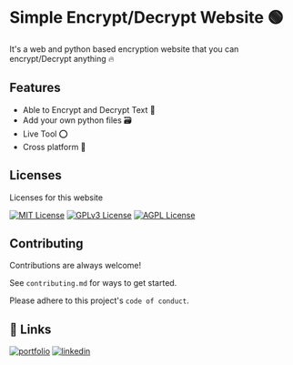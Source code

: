 
# Simple Encrypt/Decrypt Website 🟢

It's a web and python based encryption website that you can encrypt/Decrypt anything 🔥


## Features

- Able to Encrypt and Decrypt Text 💬
- Add your own python files 🗃️
- Live Tool ⭕
- Cross platform 📲


## Licenses

Licenses for this website

[![MIT License](https://img.shields.io/badge/License-MIT-green.svg)](https://choosealicense.com/licenses/mit/)
[![GPLv3 License](https://img.shields.io/badge/License-GPL%20v3-yellow.svg)](https://opensource.org/licenses/)
[![AGPL License](https://img.shields.io/badge/license-AGPL-blue.svg)](http://www.gnu.org/licenses/agpl-3.0)


## Contributing

Contributions are always welcome!

See `contributing.md` for ways to get started.

Please adhere to this project's `code of conduct`.


## 🔗 Links
[![portfolio](https://img.shields.io/badge/my_portfolio-000?style=for-the-badge&logo=ko-fi&logoColor=white)](https://psychodev.quebitml.com)
[![linkedin](https://img.shields.io/badge/Discord-%235865F2.svg?style=for-the-badge&logo=discord&logoColor=white)](https://discord.gg/YsvByDYFTA)


